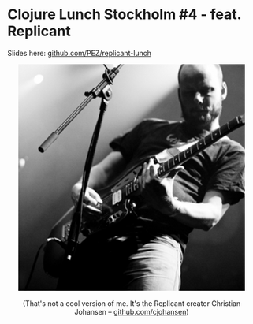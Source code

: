 <div class="slide">

# Clojure Lunch Stockholm #4 - feat. Replicant

Slides here: [github.com/PEZ/replicant-lunch](https://github.com/PEZ/replicant-lunch)
<div style="text-align: center;">

![Replicant](images/replicant.png)

(That's not a cool version of me. It's the Replicant creator Christian Johansen – [github.com/cjohansen](https://github.com/cjohansen))

</div>

</div>
